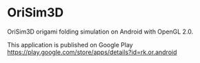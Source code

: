 OriSim3D
=====
OriSim3D origami folding simulation on Android with OpenGL 2.0.

This application is published on Google Play
https://play.google.com/store/apps/details?id=rk.or.android